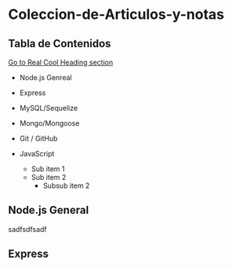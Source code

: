 # Coleccion-de-Articulos-y-notas

## Tabla de Contenidos
[Go to Real Cool Heading section](##Express)
- Node.js Genreal
- Express
- MySQL/Sequelize
   
   
- Mongo/Mongoose
- Git / GitHub
- JavaScript
   - Sub item 1
   - Sub item 2
      - Subsub item 2 




## Node.js General

sadfsdfsadf

## Express
